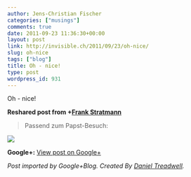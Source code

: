 ```yaml
---
author: Jens-Christian Fischer
categories: ["musings"]
comments: true
date: 2011-09-23 11:36:30+00:00
layout: post
link: http://invisible.ch/2011/09/23/oh-nice/
slug: oh-nice
tags: ["blog"]
title: Oh - nice!
type: post
wordpress_id: 931
---
```


Oh - nice!  
  
**Reshared post from +[Frank Stratmann](https://plus.google.com/112650309196599566731)**  


<blockquote>Passend zum Papst-Besuch:</blockquote>

  
[![](https://lh3.googleusercontent.com/-BK41HeB_7dg/TnxnP57DGLI/AAAAAAAAAso/H3f_SKh3Ga8/uli19.jpg)](https://lh3.googleusercontent.com/-BK41HeB_7dg/TnxnP57DGLI/AAAAAAAAAso/H3f_SKh3Ga8/uli19.jpg)

**Google+:** [View post on Google+](https://plus.google.com/109789939743085010576/posts/AhU1rJv4cef)

  
  
_Post imported by Google+Blog.  Created By [Daniel Treadwell](http://minimali.se/)._
